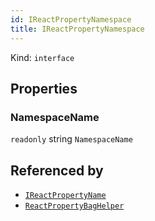 ```yaml
---
id: IReactPropertyNamespace
title: IReactPropertyNamespace
---
```


Kind: `interface`



## Properties
### NamespaceName
`readonly`  string `NamespaceName`






## Referenced by
- [`IReactPropertyName`](IReactPropertyName)
- [`ReactPropertyBagHelper`](ReactPropertyBagHelper)
